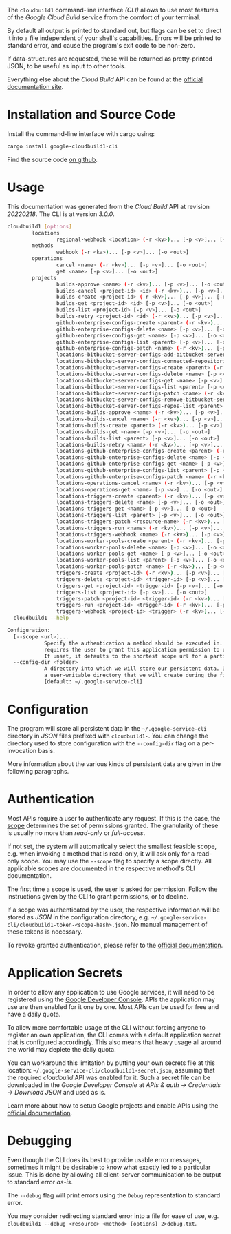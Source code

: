 <!---
DO NOT EDIT !
This file was generated automatically from 'src/mako/cli/README.md.mako'
DO NOT EDIT !
-->
The `cloudbuild1` command-line interface *(CLI)* allows to use most features of the *Google Cloud Build* service from the comfort of your terminal.

By default all output is printed to standard out, but flags can be set to direct it into a file independent of your shell's
capabilities. Errors will be printed to standard error, and cause the program's exit code to be non-zero.

If data-structures are requested, these will be returned as pretty-printed JSON, to be useful as input to other tools.

Everything else about the *Cloud Build* API can be found at the
[official documentation site](https://cloud.google.com/cloud-build/docs/).

# Installation and Source Code

Install the command-line interface with cargo using:

```bash
cargo install google-cloudbuild1-cli
```

Find the source code [on github](https://github.com/Byron/google-apis-rs/tree/main/gen/cloudbuild1-cli).

# Usage

This documentation was generated from the *Cloud Build* API at revision *20220218*. The CLI is at version *3.0.0*.

```bash
cloudbuild1 [options]
        locations
                regional-webhook <location> (-r <kv>)... [-p <v>]... [-o <out>]
        methods
                webhook (-r <kv>)... [-p <v>]... [-o <out>]
        operations
                cancel <name> (-r <kv>)... [-p <v>]... [-o <out>]
                get <name> [-p <v>]... [-o <out>]
        projects
                builds-approve <name> (-r <kv>)... [-p <v>]... [-o <out>]
                builds-cancel <project-id> <id> (-r <kv>)... [-p <v>]... [-o <out>]
                builds-create <project-id> (-r <kv>)... [-p <v>]... [-o <out>]
                builds-get <project-id> <id> [-p <v>]... [-o <out>]
                builds-list <project-id> [-p <v>]... [-o <out>]
                builds-retry <project-id> <id> (-r <kv>)... [-p <v>]... [-o <out>]
                github-enterprise-configs-create <parent> (-r <kv>)... [-p <v>]... [-o <out>]
                github-enterprise-configs-delete <name> [-p <v>]... [-o <out>]
                github-enterprise-configs-get <name> [-p <v>]... [-o <out>]
                github-enterprise-configs-list <parent> [-p <v>]... [-o <out>]
                github-enterprise-configs-patch <name> (-r <kv>)... [-p <v>]... [-o <out>]
                locations-bitbucket-server-configs-add-bitbucket-server-connected-repository <config> (-r <kv>)... [-p <v>]... [-o <out>]
                locations-bitbucket-server-configs-connected-repositories-batch-create <parent> (-r <kv>)... [-p <v>]... [-o <out>]
                locations-bitbucket-server-configs-create <parent> (-r <kv>)... [-p <v>]... [-o <out>]
                locations-bitbucket-server-configs-delete <name> [-p <v>]... [-o <out>]
                locations-bitbucket-server-configs-get <name> [-p <v>]... [-o <out>]
                locations-bitbucket-server-configs-list <parent> [-p <v>]... [-o <out>]
                locations-bitbucket-server-configs-patch <name> (-r <kv>)... [-p <v>]... [-o <out>]
                locations-bitbucket-server-configs-remove-bitbucket-server-connected-repository <config> (-r <kv>)... [-p <v>]... [-o <out>]
                locations-bitbucket-server-configs-repos-list <parent> [-p <v>]... [-o <out>]
                locations-builds-approve <name> (-r <kv>)... [-p <v>]... [-o <out>]
                locations-builds-cancel <name> (-r <kv>)... [-p <v>]... [-o <out>]
                locations-builds-create <parent> (-r <kv>)... [-p <v>]... [-o <out>]
                locations-builds-get <name> [-p <v>]... [-o <out>]
                locations-builds-list <parent> [-p <v>]... [-o <out>]
                locations-builds-retry <name> (-r <kv>)... [-p <v>]... [-o <out>]
                locations-github-enterprise-configs-create <parent> (-r <kv>)... [-p <v>]... [-o <out>]
                locations-github-enterprise-configs-delete <name> [-p <v>]... [-o <out>]
                locations-github-enterprise-configs-get <name> [-p <v>]... [-o <out>]
                locations-github-enterprise-configs-list <parent> [-p <v>]... [-o <out>]
                locations-github-enterprise-configs-patch <name> (-r <kv>)... [-p <v>]... [-o <out>]
                locations-operations-cancel <name> (-r <kv>)... [-p <v>]... [-o <out>]
                locations-operations-get <name> [-p <v>]... [-o <out>]
                locations-triggers-create <parent> (-r <kv>)... [-p <v>]... [-o <out>]
                locations-triggers-delete <name> [-p <v>]... [-o <out>]
                locations-triggers-get <name> [-p <v>]... [-o <out>]
                locations-triggers-list <parent> [-p <v>]... [-o <out>]
                locations-triggers-patch <resource-name> (-r <kv>)... [-p <v>]... [-o <out>]
                locations-triggers-run <name> (-r <kv>)... [-p <v>]... [-o <out>]
                locations-triggers-webhook <name> (-r <kv>)... [-p <v>]... [-o <out>]
                locations-worker-pools-create <parent> (-r <kv>)... [-p <v>]... [-o <out>]
                locations-worker-pools-delete <name> [-p <v>]... [-o <out>]
                locations-worker-pools-get <name> [-p <v>]... [-o <out>]
                locations-worker-pools-list <parent> [-p <v>]... [-o <out>]
                locations-worker-pools-patch <name> (-r <kv>)... [-p <v>]... [-o <out>]
                triggers-create <project-id> (-r <kv>)... [-p <v>]... [-o <out>]
                triggers-delete <project-id> <trigger-id> [-p <v>]... [-o <out>]
                triggers-get <project-id> <trigger-id> [-p <v>]... [-o <out>]
                triggers-list <project-id> [-p <v>]... [-o <out>]
                triggers-patch <project-id> <trigger-id> (-r <kv>)... [-p <v>]... [-o <out>]
                triggers-run <project-id> <trigger-id> (-r <kv>)... [-p <v>]... [-o <out>]
                triggers-webhook <project-id> <trigger> (-r <kv>)... [-p <v>]... [-o <out>]
  cloudbuild1 --help

Configuration:
  [--scope <url>]...
            Specify the authentication a method should be executed in. Each scope
            requires the user to grant this application permission to use it.
            If unset, it defaults to the shortest scope url for a particular method.
  --config-dir <folder>
            A directory into which we will store our persistent data. Defaults to
            a user-writable directory that we will create during the first invocation.
            [default: ~/.google-service-cli]

```

# Configuration

The program will store all persistent data in the `~/.google-service-cli` directory in *JSON* files prefixed with `cloudbuild1-`.  You can change the directory used to store configuration with the `--config-dir` flag on a per-invocation basis.

More information about the various kinds of persistent data are given in the following paragraphs.

# Authentication

Most APIs require a user to authenticate any request. If this is the case, the [scope][scopes] determines the 
set of permissions granted. The granularity of these is usually no more than *read-only* or *full-access*.

If not set, the system will automatically select the smallest feasible scope, e.g. when invoking a
method that is read-only, it will ask only for a read-only scope. 
You may use the `--scope` flag to specify a scope directly. 
All applicable scopes are documented in the respective method's CLI documentation.

The first time a scope is used, the user is asked for permission. Follow the instructions given 
by the CLI to grant permissions, or to decline.

If a scope was authenticated by the user, the respective information will be stored as *JSON* in the configuration
directory, e.g. `~/.google-service-cli/cloudbuild1-token-<scope-hash>.json`. No manual management of these tokens
is necessary.

To revoke granted authentication, please refer to the [official documentation][revoke-access].

# Application Secrets

In order to allow any application to use Google services, it will need to be registered using the 
[Google Developer Console][google-dev-console]. APIs the application may use are then enabled for it
one by one. Most APIs can be used for free and have a daily quota.

To allow more comfortable usage of the CLI without forcing anyone to register an own application, the CLI
comes with a default application secret that is configured accordingly. This also means that heavy usage
all around the world may deplete the daily quota.

You can workaround this limitation by putting your own secrets file at this location: 
`~/.google-service-cli/cloudbuild1-secret.json`, assuming that the required *cloudbuild* API 
was enabled for it. Such a secret file can be downloaded in the *Google Developer Console* at 
*APIs & auth -> Credentials -> Download JSON* and used as is.

Learn more about how to setup Google projects and enable APIs using the [official documentation][google-project-new].


# Debugging

Even though the CLI does its best to provide usable error messages, sometimes it might be desirable to know
what exactly led to a particular issue. This is done by allowing all client-server communication to be 
output to standard error *as-is*.

The `--debug` flag will print errors using the `Debug` representation to standard error.

You may consider redirecting standard error into a file for ease of use, e.g. `cloudbuild1 --debug <resource> <method> [options] 2>debug.txt`.


[scopes]: https://developers.google.com/+/api/oauth#scopes
[revoke-access]: http://webapps.stackexchange.com/a/30849
[google-dev-console]: https://console.developers.google.com/
[google-project-new]: https://developers.google.com/console/help/new/